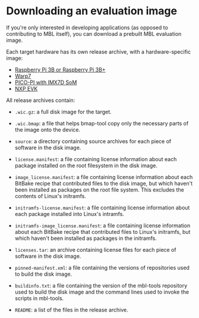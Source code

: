 # Downloading an evaluation image

If you're only interested in developing applications (as opposed to contributing to MBL itself), you can download a prebuilt MBL evaluation image.

Each target hardware has its own release archive, with a hardware-specific image:

* [Raspberry Pi 3B or Raspberry Pi 3B+]()
* [Warp7]()
* [PICO-PI with IMX7D SoM]()
* [NXP EVK]()

All release archives contain:

* `.wic.gz`: a full disk image for the target.

* `.wic.bmap`: a file that helps bmap-tool copy only the necessary parts of the image onto the device.

* `source`: a directory containing source archives for each piece of software in the disk image.

* `license.manifest`: a file containing license information about each package installed on the root filesystem in the disk image.

* `image_license.manifest`: a file containing license information about each BitBake recipe that contributed files to the disk image, but which haven't been installed as packages on the root file system. This excludes the contents of Linux's initramfs.

* `initramfs-license.manifest`: a file containing license information about each package installed into Linux's intramfs.

* `initramfs-image_license.manifest`: a file containing license information about each BitBake recipe that contributed files to Linux's initramfs, but which haven't been installed as packages in the initramfs.

* `licenses.tar`: an archive containing license files for each piece of software in the disk image.

* `pinned-manifest.xml`: a file containing the versions of repositories used to build the disk image.

* `buildinfo.txt`: a file containing the version of the mbl-tools repository used to build the disk image and the command lines used to invoke the scripts in mbl-tools.

* `README`: a list of the files in the release archive.
